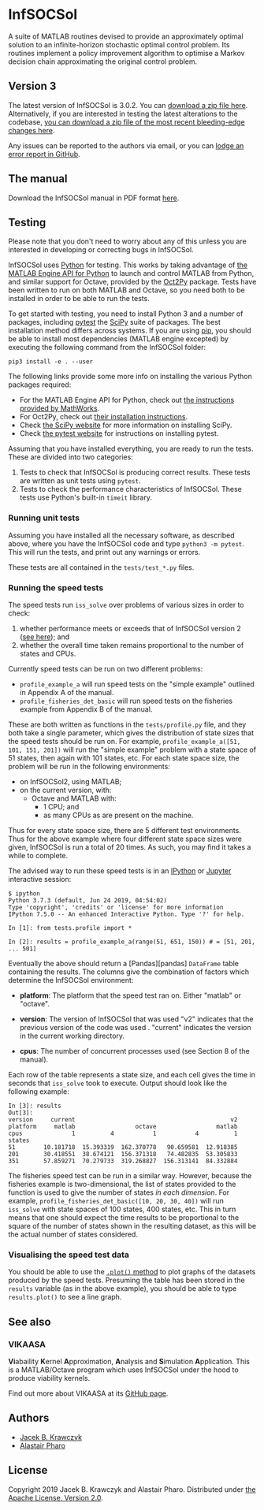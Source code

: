 InfSOCSol
=========

A suite of MATLAB routines devised to provide an approximately optimal
solution to an infinite-horizon stochastic optimal control problem.
Its routines implement a policy improvement algorithm to optimise a
Markov decision chain approximating the original control problem.


## Version 3

The latest version of InfSOCSol is 3.0.2.  You can
[download a zip file here][v3].  Alternatively, if you are
interested in testing the latest alterations to the codebase,
[you can download a zip file of the most recent bleeding-edge changes here][latest].

Any issues can be reported to the authors via email, or you can
[lodge an error report in GitHub][issues].

[v3]: https://github.com/socsol/infsocsol/archive/v3.0.2.zip
[latest]: https://github.com/socsol/infsocsol/zipball/master
[issues]: https://github.com/socsol/infsocsol/issues/new

## The manual

Download the InfSOCSol manual in PDF format [here][manual].

[manual]: https://socsol.github.io/infsocsol/ISSManual.pdf


## Testing

Please note that you don't need to worry about any of this unless you
are interested in developing or correcting bugs in InfSOCSol.

InfSOCSol uses [Python][python] for testing.  This works by taking advantage of
[the MATLAB Engine API for Python][matlabpy] to launch and control MATLAB from
Python, and similar support for Octave, provided by the [Oct2Py][oct2py]
package.  Tests have been written to run on both MATLAB and Octave, so you need
both to be installed in order to be able to run the tests.

To get started with testing, you
need to install Python 3 and a number of packages, including
[pytest][pytest] the [SciPy][scipy] 
suite of packages.  The best installation method differs across systems.  If
you are using [pip][pip], you should be able to install most
dependencies (MATLAB engine excepted) by executing the following command from
the InfSOCSol folder:

~~~
pip3 install -e . --user
~~~

The following links provide some more info on installing the various Python
packages required:

- For the MATLAB Engine API for Python, check out [the instructions
  provided by
  MathWorks](https://mathworks.com/help/matlab/matlab_external/install-the-matlab-engine-for-python.html).
- For Oct2Py, check out [their installation
  instructions](http://blink1073.github.io/oct2py/source/installation.html).
- Check [the SciPy website](https://www.scipy.org/install.html) for more
  information on installing SciPy.
- Check [the pytest
  website](https://pytest.readthedocs.io/en/latest/getting-started.html) for
  instructions on installing pytest.

Assuming that you have installed everything, you are ready to run the tests.
These are divided into two categories:

1. Tests to check that InfSOCSol is producing correct results.  These
   tests are written as unit tests using `pytest`.
2. Tests to check the performance characteristics of InfSOCSol.  These tests
   use Python's built-in `timeit` library.

[python]: https://www.python.org/
[matlabpy]: https://mathworks.com/help/matlab/matlab_external/get-started-with-matlab-engine-for-python.html
[oct2py]: http://blink1073.github.io/oct2py/
[pytest]: https://pytest.readthedocs.io/
[scipy]: https://scipy.org/
[pip]: https://pip.pypa.io/en/stable/

### Running unit tests

Assuming you have installed all the necessary software, as described above,
where you have the InfSOCSol code and type `python3 -m pytest`.  This will run
the tests, and print out any warnings or errors.

These tests are all contained in the `tests/test_*.py` files.


### Running the speed tests

The speed tests run `iss_solve` over problems of various sizes in
order to check:

1. whether performance meets or exceeds that of InfSOCSol version 2 ([see
   here][v2]); and
2. whether the overall time taken remains proportional to the number
   of states and CPUs.

Currently speed tests can be run on two different problems:

- `profile_example_a` will run speed tests on the "simple example"
  outlined in Appendix A of the manual.
- `profile_fisheries_det_basic` will run speed tests on the fisheries
  example from Appendix B of the manual.

These are both written as functions in the `tests/profile.py` file, and they
both take a single parameter, which gives the distribution of state sizes that
the speed tests should be run on.  For example, `profile_example_a([51, 101,
151, 201])` will run the "simple example" problem with a state space of 51
states, then again with 101 states, etc.  For each state space size, the
problem will be run in the following environments:

+ on InfSOCSol2, using MATLAB;
+ on the current version, with:
  - Octave and MATLAB with:
    * 1 CPU; and
    * as many CPUs as are present on the machine.

Thus for every state space size, there are 5 different test environments.  Thus
for the above example where four different state space sizes were given,
InfSOCSol is run a total of 20 times.  As such, you may find it takes a
while to complete.

The advised way to run these speed tests is in an
[IPython](ipython) or [Jupyter](jupyter) interactive session:

~~~
$ ipython
Python 3.7.3 (default, Jun 24 2019, 04:54:02) 
Type 'copyright', 'credits' or 'license' for more information
IPython 7.5.0 -- An enhanced Interactive Python. Type '?' for help.

In [1]: from tests.profile import *                                                                                                                                                                                                                                            

In [2]: results = profile_example_a(range(51, 651, 150)) # = [51, 201, ... 501]
~~~

Eventually the above should return a [Pandas][pandas] `DataFrame` table
containing the results.  The columns give the combination of factors which
determine the InfSOCSol environment:

 - **platform**: The platform that the speed test ran on.  Either
  "matlab" or "octave".

 - **version**: The version of InfSOCSol that was used "v2" indicates
  that the previous version of the code was used .
  "current" indicates the version in the current working directory.

 - **cpus**: The number of concurrent processes used (see Section 8 of
  the manual).

Each row of the table represents a state size, and each cell gives the time in
seconds that `iss_solve` took to execute.  Output should look like the
following example:

~~~
In [3]: results                                                                                                                       
Out[3]: 
version     current                                            v2
platform     matlab                 octave                 matlab
cpus              1          4           1           4          1
states                                                           
51        10.181718  15.393319  162.370778   90.659581  12.918385
201       30.418551  38.674121  156.371318   74.482835  53.305833
351       57.859271  70.279733  319.268827  156.313141  84.332884
~~~

The fisheries speed test can be run in a similar way. However, because the
fisheries example is two-dimensional, the list of states provided to the
function is used to give the number of states *in each dimension*.  For example,
`profile_fisheries_det_basic([10, 20, 30, 40])` will run `iss_solve` with state
spaces of 100 states, 400 states, etc.  This in turn means that one should
expect the time results to be proportional to the square of the number of
states shown in the resulting dataset, as this will be the actual number of
states considered.

[v2]: https://github.com/socsol/infsocsol/tree/v2
[ipython]: http://ipython.org/
[jupyter]: https://jupyter.org/


### Visualising the speed test data

You should be able to use the [`.plot()`
method](https://pandas.pydata.org/pandas-docs/stable/user_guide/visualization.html)
to plot graphs of the datasets produced by the speed tests.  Presuming the
table has been stored in the `results` variable (as in the above example), you
should be able to type `results.plot()` to see a line graph.


## See also

### VIKAASA

**Vi**abaility **K**ernel **A**pproximation, **A**nalysis and
**S**imulation **A**pplication.  This is a MATLAB/Octave program which
uses InfSOCSol under the hood to produce viability kernels.

Find out more about VIKAASA at its [GitHub page][vikaasa].

[vikaasa]: https://github.com/socsol/vikaasa


## Authors

 - [Jacek B. Krawczyk](mailto:jacek.krawczyk@flinders.edu.au)
 - [Alastair Pharo](https://asph.dev/)


## License

Copyright 2019 Jacek B. Krawczyk and Alastair Pharo.  Distributed
under [the Apache License, Version 2.0][apache].

[apache]: http://www.apache.org/licenses/LICENSE-2.0
